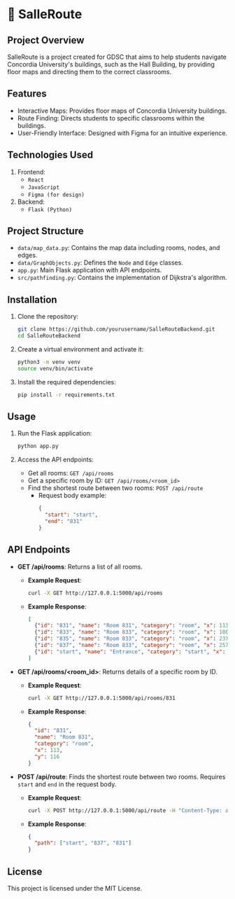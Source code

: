 # 🚀 SalleRoute

## Project Overview
SalleRoute is a project created for GDSC that aims to help students navigate Concordia University's buildings, such as the Hall Building, by providing floor maps and directing them to the correct classrooms.

## Features
- Interactive Maps: Provides floor maps of Concordia University buildings.
- Route Finding: Directs students to specific classrooms within the buildings.
- User-Friendly Interface: Designed with Figma for an intuitive experience.

## Technologies Used
1. Frontend:
   - `React`
   - `JavaScript`
   - `Figma (for design)`
2. Backend:
   - `Flask (Python)`


## Project Structure
- `data/map_data.py`: Contains the map data including rooms, nodes, and edges.
- `data/GraphObjects.py`: Defines the `Node` and `Edge` classes.
- `app.py`: Main Flask application with API endpoints.
- `src/pathfinding.py`: Contains the implementation of Dijkstra's algorithm.

## Installation
1. Clone the repository:
    ```sh
    git clone https://github.com/yourusername/SalleRouteBackend.git
    cd SalleRouteBackend
    ```

2. Create a virtual environment and activate it:
    ```sh
    python3 -m venv venv
    source venv/bin/activate
    ```

3. Install the required dependencies:
    ```sh
    pip install -r requirements.txt
    ```

## Usage
1. Run the Flask application:
    ```sh
    python app.py
    ```

2. Access the API endpoints:
    - Get all rooms: `GET /api/rooms`
    - Get a specific room by ID: `GET /api/rooms/<room_id>`
    - Find the shortest route between two rooms: `POST /api/route`
        - Request body example:
          ```json
          {
            "start": "start",
            "end": "831"
          }
          ```

## API Endpoints
- **GET /api/rooms**: Returns a list of all rooms.
    - **Example Request**:
      ```sh
      curl -X GET http://127.0.0.1:5000/api/rooms
      ```
    - **Example Response**:
      ```json
      [
        {"id": "831", "name": "Room 831", "category": "room", "x": 113, "y": 116},
        {"id": "833", "name": "Room 833", "category": "room", "x": 180, "y": 116},
        {"id": "835", "name": "Room 833", "category": "room", "x": 237, "y": 116},
        {"id": "837", "name": "Room 833", "category": "room", "x": 257, "y": 116},
        {"id": "start", "name": "Entrance", "category": "start", "x": 369, "y": 252}
      ]
      ```

- **GET /api/rooms/<room_id>**: Returns details of a specific room by ID.
    - **Example Request**:
      ```sh
      curl -X GET http://127.0.0.1:5000/api/rooms/831
      ```
    - **Example Response**:
      ```json
      {
        "id": "831",
        "name": "Room 831",
        "category": "room",
        "x": 113,
        "y": 116
      }
      ```

- **POST /api/route**: Finds the shortest route between two rooms. Requires `start` and `end` in the request body.
    - **Example Request**:
      ```sh
      curl -X POST http://127.0.0.1:5000/api/route -H "Content-Type: application/json" -d '{"start": "start", "end": "831"}'
      ```
    - **Example Response**:
      ```json
      {
        "path": ["start", "837", "831"]
      }
      ```

## License
This project is licensed under the MIT License.
